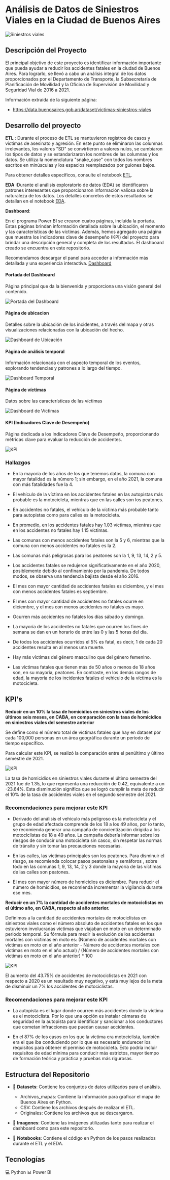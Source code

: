 # Análisis de Datos de Siniestros Viales en la Ciudad de Buenos Aires
![Siniestros viales](Imagenes/siniestros_viales.png)

## Descripción del Proyecto

El principal objetivo  de este proyecto es identificar información importante que pueda ayudar a reducir los accidentes fatales en la ciudad de Buenos Aires. Para lograrlo, se llevó a cabo un análisis integral de los datos proporcionados por el Departamento de Transporte, la Subsecretaría de Planificación de Movilidad y la Oficina de Supervisión de Movilidad y Seguridad Vial de 2016 a 2021. 

Información extraída de la siguiente página: 
- https://data.buenosaires.gob.ar/dataset/victimas-siniestros-viales




## Desarrollo del proyecto

**ETL** : Durante el proceso de ETL se mantuvieron registros de casos y víctimas de asesinato y agresión. En este punto se eliminaron las columnas irrelevantes, los valores "SD" se convirtieron a valores nulos, se cambiaron los tipos de datos y se estandarizaron los nombres de las columnas y los datos. Se utiliza la nomenclatura "snake_case" con todos los nombres escritos en minúsculas y los espacios reemplazados por guiones bajos. 

Para obtener detalles específicos, consulte el notebook [ETL](/Notebooks/ETL.ipynb).

**EDA** :Durante el análisis exploratorio de datos (EDA) se identificaron patrones interesantes que proporcionaron información valiosa sobre la naturaleza de los datos. Los detalles concretos de estos resultados se detallan en el notebook [EDA](Notebooks/EDA.ipynb). 



**Dashboard**:

En el programa Power BI  se crearon cuatro páginas, incluida la portada. Estas páginas brindan información detallada sobre la ubicación, el momento y las características de las víctimas. Además, hemos agregado una página  que muestra los indicadores clave de desempeño (KPI) del proyecto para brindar una descripción general y completa de los resultados. El dashboard creado se encuentra en este repositorio.

Recomendamos descargar el panel para acceder a información más detallada y  una experiencia interactiva. [Dashboard](Dashboard.pbix)

#### Portada del Dashboard
Página principal que da la bienvenida y proporciona una visión general del contenido.

![Portada del Dashboard](Imagenes/Portada_dashboard.png)

####  Página de ubicacion

Detalles sobre la ubicación de los incidentes,  a través del mapa y otras visualizaciones relacionadas con la ubicación del hecho.

![Dashboard de Ubicación](Imagenes/Dashboard_ubicacion.png)

####  Página de análisis temporal

Información relacionada con el aspecto temporal de los eventos, explorando tendencias y patrones a lo largo del tiempo.

![Dashboard Temporal](Imagenes/Dashboard_temporal.png)

####  Página de víctimas

Datos sobre las características de las víctimas

![Dashboard de Víctimas](Imagenes/Dahsboard_victimas.png)

####  KPI (Indicadores Clave de Desempeño)

Página dedicada a los Indicadores Clave de Desempeño, proporcionando métricas clave para evaluar la reducción de accidentes.

![KPI](Imagenes/KPI.png)


### Hallazgos

- En la mayoría de los años de los que tenemos datos, la comuna con mayor fatalidad es la número 1; sin embargo, en el año 2021, la comuna con más fatalidades fue la 4.

- El vehículo de la víctima en los accidentes fatales en las autopistas más probable es la motocicleta, mientras que en las calles son los peatones.

- En accidentes no fatales, el vehículo de la víctima más probable tanto para autopistas como para calles es la motocicleta.

- En promedio, en los accidentes fatales hay 1.03 víctimas, mientras que en los accidentes no fatales hay 1.15 víctimas.

- Las comunas con menos accidentes fatales son la 5 y 6, mientras que la comuna con menos accidentes no fatales es la 2.

- Las comunas más peligrosas para los peatones son la 1, 9, 13, 14, 2 y 5.

- Los accidentes fatales se redujeron significativamente en el año 2020, posiblemente debido al confinamiento por la pandemia. De todos modos, se observa una tendencia bajista desde el año 2016.

- El mes con mayor cantidad de accidentes fatales es diciembre, y el mes con menos accidentes fatales es septiembre.

- El mes con mayor cantidad de accidentes no fatales ocurre en diciembre, y el mes con menos accidentes no fatales es mayo.

- Ocurren más accidentes no fatales los días sábado y domingo.

- La mayoría de los accidentes no fatales que ocurren los fines de semana se dan en un horario de entre las 0 y las 5 horas del día.

- De todos los accidentes ocurridos el 5% es fatal, es decir, 1 de cada 20 accidentes resulta en al menos una muerte.

- Hay más víctimas del género masculino que del género femenino.

- Las víctimas fatales que tienen más de 50 años o menos de 18 años son, en su mayoría, peatones. En contraste, en los demás rangos de edad, la mayoría de los incidentes fatales el vehiculo de la víctima es la motocicleta.


## KPI's

**Reducir en un 10% la tasa de homicidios en siniestros viales de los últimos seis meses, en CABA, en comparación con la tasa de homicidios en siniestros viales del semestre anterior**

Se define como el número total de víctimas fatales que hay en dataset por cada 100,000 personas en un área geográfica durante un período de tiempo específico.

Para calcular este KPI, se realizó la comparación entre el penúltimo y último semestre de 2021.

  ![KPI](Imagenes/KPI1.png)

La tasa de homicidios en siniestros viales durante el último semestre del 2021 fue de 1.35, lo que representa una reducción de 0.42, equivalente a un -23.64%. Esta disminución significa que se logró cumplir la meta de reducir el 10% de la tasa de accidentes viales en el segundo semestre del 2021.

### Recomendaciones para mejorar este KPI

- Derivado del análisis el vehiculo más peligroso es la motocicleta y el grupo de edad afectada comprende de los 18 a los 49 años, por lo tanto, se recomienda generar una campaña de concientización dirigida a los motociclistas de 18 a 49 años. La campaña debería informar sobre los riesgos de conducir una motocicleta sin casco, sin respetar las normas de tránsito y sin tomar las precauciones necesarias.

- En las calles, las víctimas principales son los peatones. Para disminuir el riesgo, se recomienda colocar pasos peatonales y semáforos , sobre todo en las comunas  1, 9, 13, 14, 2 y 3 donde la mayoría de las víctimas de las calles son peatones.

- El mes con mayor número de homicidios es diciembre. Para reducir el número de homicidios, se recomienda incrementar la vigilancia durante ese mes. 



**Reducir en un 7% la cantidad de accidentes mortales de motociclistas en el último año, en CABA, respecto al año anterior.**

Definimos a la cantidad de accidentes mortales de motociclistas en siniestros viales como el número absoluto de accidentes fatales en los que estuvieron involucradas víctimas que viajaban en moto en un determinado periodo temporal. Su fórmula para medir la evolución de los accidentes mortales con víctimas en moto es: (Número de accidentes mortales con víctimas en moto en el año anterior - Número de accidentes mortales con víctimas en moto en el año actual) / (Número de accidentes mortales con víctimas en moto en el año anterior) * 100

![KPI](Imagenes/KPI2.png)

El aumento del 43.75% de accidentes de motociclistas en 2021 con respecto a 2020 es un resultado muy negativo, y está muy lejos de la meta de disminuir un 7% los accidentes de motociclistas.

### Recomendaciones para mejorar este KPI

- La autopista es el lugar donde ocurren más accidentes donde la víctima es el motociclista. Por lo que una opción es instalar cámaras de seguridad en la autopista para identificar y sancionar a los conductores que cometan infracciones que puedan causar accidentes.

- En el 87% de los casos en los que la víctima era motociclista, también era el que iba conduciendo por lo que es necesario endurecer los requisitos para obtener el permiso de motocicleta. Esto podría incluir requisitos de edad mínima para conducir más estrictos, mayor tiempo de formación teórica y práctica y pruebas más rigurosas.

## Estructura del Repositorio

- 📂 **Datasets**: Contiene los conjuntos de datos utilizados para el análisis.
    - Archivos_mapas: Contiene la información para graficar el mapa de Buenos Aires en Python.
    - CSV: Contiene los archivos después de realizar el ETL.
    - Originales: Contiene los archivos que se descargaron.

- 📂 **Imagenes**: Contiene las imágenes utilizadas tanto para realizar el dashboard como para este repositorio.

- 📂 **Notebooks**: Contiene el código en Python de los pasos realizados durante el ETL y el EDA.

## Tecnologías

💻 Python
📊 Power BI
